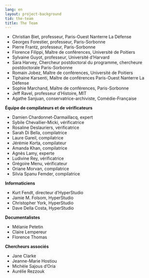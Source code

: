 ```yaml
---
lang: en
layout: project-background
tid: the-team
title: The Team
---
```


- Christian Biet, professeur, Paris-Ouest Nanterre La Défense
- Georges Forestier, professeur, Paris-Sorbonne
- Pierre Frantz, professeur, Paris-Sorbonne
- Florence Filippi, Maître de conférences, Université de Poitiers
- Sylvaine Guyot, professeur, Université d’Harvard
- Sara Harvey, Chercheur postdoctoral du programme, chercheure postdoctorale Paris-Sorbonne
- Romain Jobez, Maître de conférences, Université de Poitiers
- Tiphaine Karsenti, Maître de conférences Paris-Ouest Nanterre La Défense
- Sophie Marchand, Maître de conférences, Paris-Sorbonne
- Jeff Ravel, professeur d’Histoire, MIT
- Agathe Sanjuan, conservatrice-archiviste, Comédie-Française

**Équipe de compilateurs et de vérificateurs**

- Damien Chardonnet-Darmaillacq, expert
- Sybile Chevallier-Micki, vérificatrice
- Rosaline Deslauriers, vérificatrice
- Sarah Di Bella, compilatrice
- Laure Gareil, compilatrice
- Jérémie Korta, compilateur
- Amanda Khan, compilatrice
- Agnès Lamy, experte
- Ludivine Rey, vérificatrice
- Grégoire Menu, vérificateur
- Oriane Morvan, compilatrice
- Silvia Spanu Femder, compilatrice

**Informaticiens**

- Kurt Fendt, directeur d’HyperStudio
- Jamie M. Folsom, HyperStudio
- Christopher York, HyperStudio
- Dave Della Costa, HyperStudio

**Documentalistes**

- Mélanie Petetin
- Claire Lempereur
- Florence Thomas

**Chercheurs associés**

- Jane Clarke
- Jeanne-Marie Hostiou
- Michèle Sajous d’Oria
- Aurélie Rezzouk
